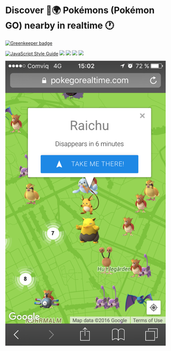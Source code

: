 # Discover :mag_right::earth_africa: Pokémons (Pokémon GO) nearby in realtime :clock1:

[![Greenkeeper badge](https://badges.greenkeeper.io/hfreire/pokegorealtime.com.svg)](https://greenkeeper.io/)

[![JavaScript Style Guide](https://img.shields.io/badge/code%20style-standard-brightgreen.svg)](http://standardjs.com/)
[![][travis img]][travis]
[![][release img]][release]
[![][license img]][license]
[![][codecov img]][codecov]

![alt text](https://raw.githubusercontent.com/hfreire/pokegorealtime.com/master/share/resources/IMG_3915.PNG "iOS 9 screenshot")

[travis]:https://travis-ci.org/hfreire/pokegorealtime.com
[travis img]:https://travis-ci.org/hfreire/pokegorealtime.com.svg?branch=master

[release]:https://github.com/hfreire/pokegorealtime.com/releases
[release img]:https://img.shields.io/github/release/hfreire/pokegorealtime.com.svg

[license]:LICENSE
[license img]:https://img.shields.io/badge/license-MIT-blue.svg

[codecov]:https://codecov.io/github/hfreire/pokegorealtime.com?branch=master
[codecov img]:https://codecov.io/github/hfreire/pokegorealtime.com/coverage.svg?branch=master
